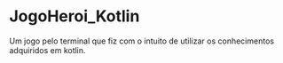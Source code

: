 # JogoHeroi_Kotlin
Um jogo pelo terminal que fiz com o intuito de utilizar os conhecimentos adquiridos em kotlin.
